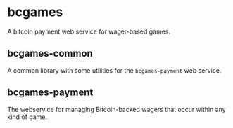 # bcgames
A bitcoin payment web service for wager-based games.

## bcgames-common

A common library with some utilities for the `bcgames-payment` web service.

## bcgames-payment

The webservice for managing Bitcoin-backed wagers that occur within any kind of game.

